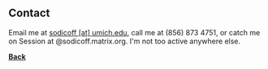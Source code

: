 ## Contact

Email me at [sodicoff [at] umich.edu](mailto:sodicoff@umich.edu), call me at (856) 873 4751, or catch me on Session at @sodicoff.matrix.org. I'm not too active anywhere else.

**[Back](https://jsodicoff.github.io/)**
